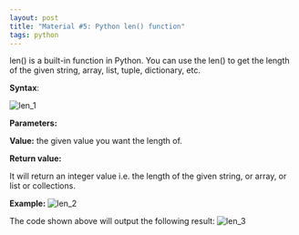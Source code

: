 ```yaml
---
layout: post
title: "Material #5: Python len() function"
tags: python
---
```

len() is a built-in function in Python. You can use the len() to get the length of the given string, array, list, tuple, dictionary, etc.

**Syntax**:

![len_1](https://user-images.githubusercontent.com/22170799/113642060-a05af900-9687-11eb-9f52-4f55d18866f0.png)

**Parameters:**

**Value:** the given value you want the length of.

**Return value:**

It will return an integer value i.e. the length of the given string, or array, or list or collections.

**Example:**
![len_2](https://user-images.githubusercontent.com/22170799/113642081-b1a40580-9687-11eb-9cde-79f10c0e1360.png)

The code shown above will output the following result:
![len_3](https://user-images.githubusercontent.com/22170799/113642123-c84a5c80-9687-11eb-90f1-6abcb7434359.png)
